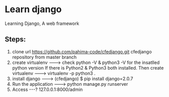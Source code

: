 # Learn django
Learning Django, A web framework

## Steps:
1. clone url https://github.com/pahima-code/cfedjango.git cfedjango repository from master branch
2. create virtualenv ---> check python -V & python3 -V for the insatlled python version
		If there is Python2 & Python3 both installed.
			Then create virtualenv ---> virtualenv -p python3 .
3. install django ---> (cfedjango) $ pip install django=2.0.7
4. Run the application ---> python manage.py runserver
5. Access ---? 127.0.0.1:8000/admin
